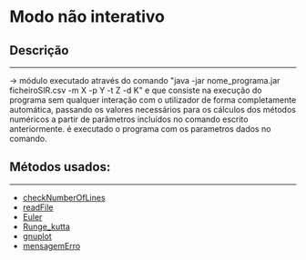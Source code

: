 # Modo não interativo

## Descrição ##
-------------------------

-> módulo executado através do comando "java -jar nome_programa.jar ficheiroSIR.csv -m X -p Y -t Z -d K"
e que consiste na execução do programa sem qualquer interação com o utilizador de forma completamente automática, passando os valores 
necessários para os cálculos dos métodos numéricos a partir de parâmetros incluídos no comando escrito anteriormente.
é executado o programa com os parametros dados no comando.


## Métodos usados: ##
-------------------------

* [checkNumberOfLines](métodos/checkNumberOfLines.md)
* [readFile](métodos/readFile.md)
* [Euler](métodos/Euler.md)
* [Runge_kutta](métodos/Runge_Kutta.md)
* [gnuplot](métodos/gnuplot.md)
* [mensagemErro](métodos/mensagemerro.md)

